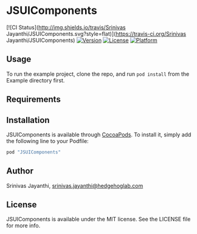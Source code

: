 # JSUIComponents

[![CI Status](http://img.shields.io/travis/Srinivas Jayanthi/JSUIComponents.svg?style=flat)](https://travis-ci.org/Srinivas Jayanthi/JSUIComponents)
[![Version](https://img.shields.io/cocoapods/v/JSUIComponents.svg?style=flat)](http://cocoapods.org/pods/JSUIComponents)
[![License](https://img.shields.io/cocoapods/l/JSUIComponents.svg?style=flat)](http://cocoapods.org/pods/JSUIComponents)
[![Platform](https://img.shields.io/cocoapods/p/JSUIComponents.svg?style=flat)](http://cocoapods.org/pods/JSUIComponents)

## Usage

To run the example project, clone the repo, and run `pod install` from the Example directory first.

## Requirements

## Installation

JSUIComponents is available through [CocoaPods](http://cocoapods.org). To install
it, simply add the following line to your Podfile:

```ruby
pod "JSUIComponents"
```

## Author

Srinivas Jayanthi, srinivas.jayanthi@hedgehoglab.com

## License

JSUIComponents is available under the MIT license. See the LICENSE file for more info.
